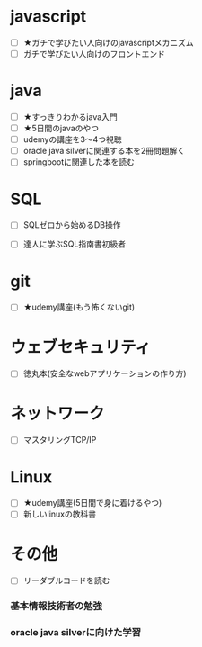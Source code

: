 # javascript
- [ ] ★ガチで学びたい人向けのjavascriptメカニズム
- [ ] ガチで学びたい人向けのフロントエンド

# java
- [ ] ★すっきりわかるjava入門
- [ ] ★5日間のjavaのやつ
- [ ] udemyの講座を3～4つ視聴
- [ ] oracle java silverに関連する本を2冊問題解く
- [ ] springbootに関連した本を読む

# SQL
- [ ] SQLゼロから始めるDB操作
- [ ] 達人に学ぶSQL指南書初級者


# git
- [ ] ★udemy講座(もう怖くないgit)

# ウェブセキュリティ
- [ ] 徳丸本(安全なwebアプリケーションの作り方)

# ネットワーク
- [ ] マスタリングTCP/IP

# Linux
- [ ] ★udemy講座(5日間で身に着けるやつ)
- [ ] 新しいlinuxの教科書

# その他
- [ ] リーダブルコードを読む
### 基本情報技術者の勉強
### oracle java silverに向けた学習
